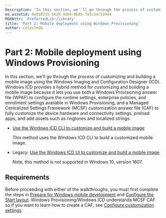 ```yaml
---
Description: 'In this section, we''ll go through the process of customizing and building a mobile image using the Windows Imaging and Configuration Designer (ICD).'
ms.assetid: 6e018255-b629-4d69-8b85-7a5c3ec53944
MSHAttr: 'PreferredLib:/library'
title: 'Part 2: Mobile deployment using Windows Provisioning'
author: CelesteDG
---
```


# Part 2: Mobile deployment using Windows Provisioning


In this section, we'll go through the process of customizing and building a mobile image using the Windows Imaging and Configuration Designer (ICD). Windows ICD provides a hybrid method for customizing and building a mobile image because it lets you use both a Windows Provisioning answer file (WPAF) to configure the runtime settings, enterprise policies, and enrollment settings available in Windows Provisioning, and a Managed Centralized Settings Framework (MCSF) customization answer file (CAF) to fully customize the device hardware and connectivity settings, preload apps, and add assets such as ringtones and localized strings.

-   [Use the Windows ICD CLI to customize and build a mobile image](use-the-windows-icd-cli-to-customize-and-build-a-mobile-image.md)

    This method uses the Windows ICD CLI to build a customized mobile image.

-   Legacy: [Use the Windows ICD UI to customize and build a mobile image](use-the-windows-icd-ui-to-customize-and-build-a-mobile-image.md)

    Note, this method is not supported in Windows 10, version 1607.


## <span id="Requirements"></span><span id="requirements"></span><span id="REQUIREMENTS"></span>Requirements


Before proceeding with either of the walkthroughs, you must first complete the steps in [Prepare for Windows mobile development](preparing-for-windows-mobile-development.md) and [Configure the Start layout](configure-the-start-layout.md). Windows Provisioning/Windows ICD understands MCSF CAF so if you want to learn how to create a CAF, see [Configure customization settings](configure-customization-settings.md).

 

 



